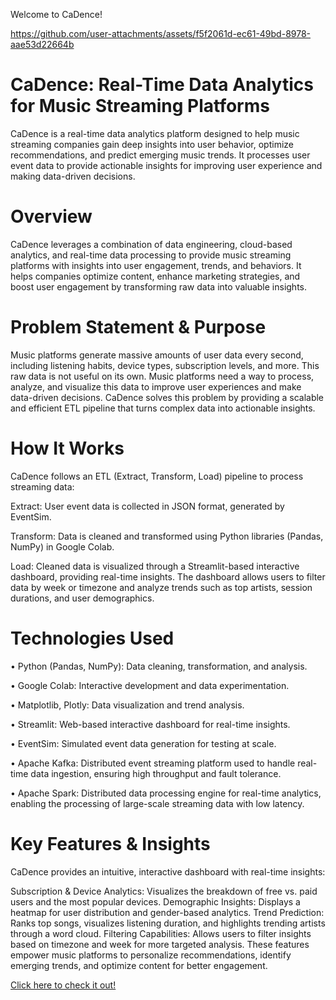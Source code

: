 Welcome to CaDence!

https://github.com/user-attachments/assets/f5f2061d-ec61-49bd-8978-aae53d22664b

# CaDence: Real-Time Data Analytics for Music Streaming Platforms
CaDence is a real-time data analytics platform designed to help music streaming companies gain deep insights into user behavior, optimize recommendations, and predict emerging music trends. It processes user event data to provide actionable insights for improving user experience and making data-driven decisions.

# Overview
CaDence leverages a combination of data engineering, cloud-based analytics, and real-time data processing to provide music streaming platforms with insights into user engagement, trends, and behaviors. It helps companies optimize content, enhance marketing strategies, and boost user engagement by transforming raw data into valuable insights.

# Problem Statement & Purpose
Music platforms generate massive amounts of user data every second, including listening habits, device types, subscription levels, and more. This raw data is not useful on its own. Music platforms need a way to process, analyze, and visualize this data to improve user experiences and make data-driven decisions. CaDence solves this problem by providing a scalable and efficient ETL pipeline that turns complex data into actionable insights.

# How It Works
CaDence follows an ETL (Extract, Transform, Load) pipeline to process streaming data:

Extract: User event data is collected in JSON format, generated by EventSim.

Transform: Data is cleaned and transformed using Python libraries (Pandas, NumPy) in Google Colab.

Load: Cleaned data is visualized through a Streamlit-based interactive dashboard, providing real-time insights.
The dashboard allows users to filter data by week or timezone and analyze trends such as top artists, session durations, and user demographics.

# Technologies Used
• Python (Pandas, NumPy): Data cleaning, transformation, and analysis.

• Google Colab: Interactive development and data experimentation.

• Matplotlib, Plotly: Data visualization and trend analysis.

• Streamlit: Web-based interactive dashboard for real-time insights.

• EventSim: Simulated event data generation for testing at scale.

• Apache Kafka: Distributed event streaming platform used to handle real-time data ingestion, ensuring high throughput and fault tolerance.

• Apache Spark: Distributed data processing engine for real-time analytics, enabling the processing of large-scale streaming data with low latency.


# Key Features & Insights
CaDence provides an intuitive, interactive dashboard with real-time insights:

Subscription & Device Analytics: Visualizes the breakdown of free vs. paid users and the most popular devices.
Demographic Insights: Displays a heatmap for user distribution and gender-based analytics.
Trend Prediction: Ranks top songs, visualizes listening duration, and highlights trending artists through a word cloud.
Filtering Capabilities: Allows users to filter insights based on timezone and week for more targeted analysis.
These features empower music platforms to personalize recommendations, identify emerging trends, and optimize content for better engagement.


[Click here to check it out!](https://maisha-nawar-cadence.streamlit.app/)
